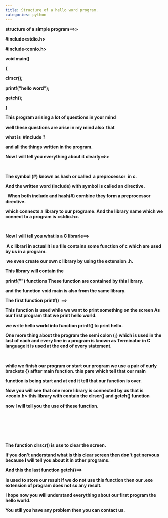 ```yaml
---
title: Structure of a hello word program.
categories: python
---
```


<div>

<b>structure of a simple program==&gt;&gt;</b>

</div>
<div></div>
<div></div>
<div>

<b>#include&lt;stdio.h&gt;</b>

</div>
<div>

<b>#include&lt;conio.h&gt;</b>

</div>
<div>

<b>void main()</b>

</div>
<div>

<b>{</b>

</div>
<div>

<b>clrscr();</b>

</div>
<div>

<b>printf("hello word");</b>

</div>
<div>

<b>getch();</b>

</div>
<div>

<b>}</b>

</div>
<div></div>
<div></div>
<div>

<b>This program arising a lot of questions in your mind </b>

</div>
<div></div>
<div>

<b>well these questions are arise in my mind also  that </b>

</div>
<div></div>
<div>

<b>what is  #include ?</b>

</div>
<div></div>
<div>

<b>and all the things written in the program. </b>

</div>
<div></div>
<div></div>
<div>

<b>Now I will tell you everything about it clearly==&gt;&gt;</b>

</div>
<div>

<b> </b>

</div>
<div>

<b>The symbol (#) known as hash or called  a preprocessor  in c. </b>

</div>
<div>

<b>And the written word (include) with symbol is called an directive. </b>

</div>
<div></div>
<div>

<b>  When both include and hash(#) combine they form a preprocessor directive. </b>

</div>
<div>

<b>which connects a library to our programe. And the library name which we connect to a program is &lt;stdio.h&gt;.</b>

</div>
<div></div>
<div>

<b> </b>

</div>
<div>

<b>Now I will tell you what is a C librarie==&gt;</b>

</div>
<div>

<b> A c librari in actual it is a file contains some function of c which are used by us in a program.</b>

</div>
<div>

<b> we even create our own c library by using the extension .h.</b>

</div>
<div></div>
<div></div>
<div>

<b>This library will contain the </b>

</div>
<div></div>
<div>

<b>printf("") functions These function are contained by this library.</b>

</div>
<div>

<b>and the function void main is also from the same library.</b>

</div>
<div></div>
<div></div>
<div>

<b>The first function printf()  ==&gt;</b>

</div>
<div></div>
<div>

<b>This function is used while we want to print something on the screen As our first program that we print hello world.</b>

</div>
<div>

<b>we write hello world into function printf() to print hello.</b>

</div>
<div></div>
<div></div>
<div>

<b>One more thing about the program the semi colon (;) which is used in the last of each and every line in a program is known as Terminator in C language it is used at the end of every statement.</b>

</div>
<div></div>
<div>

<b> </b>

</div>
<div>

<b>while we finish our program or start our program we use a pair of curly brackets {} affter main function. this pare which tell that our main</b>

</div>
<div>

<b>function is being start and at end it tell that our function is over. </b>

</div>
<div></div>
<div></div>
<div>

<b>Now you will see that one more library is connected by us that is &lt;conio.h&gt; this library with contain the clrscr() and getch() function </b>

</div>
<div>

<b>now I will tell you the use of these function.</b>

</div>
<div>

<b> </b>

</div>
<div>

<b> </b>

</div>
<div>

<b> </b>

</div>
<div>

<b>The function clrscr() is use to clear the screen. </b>

</div>
<div>

<b>If you don't understand what is this clear screen then don't get nervous because I will tell you about it in other programs. </b>

</div>
<div>

<b>And this the last function getch()==&gt;</b>

</div>
<div></div>
<div>

<b>Is used to store our result if we do not use this function then our .exe extension of program does not so any result. </b>

</div>
<div>

<b>I hope now you will understand everything about our first program the hello world.</b>

</div>
<div>

<b>You still you have any problem then you can contact us.</b>

</div>